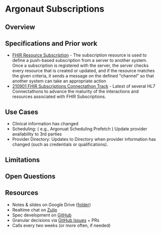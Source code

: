 # Argonaut Subscriptions

## Overview

## Specifications and Prior work

 - [FHIR Resource Subscription](http://build.fhir.org/subscription.html) - The subscription resource is used to define a push-based subscription from a server to another system. Once a subscription is registered with the server, the server checks every resource that is created or updated, and if the resource matches the given criteria, it sends a message on the defined "channel" so that another system can take an appropriate action
 - [210901 FHIR Subscriptions Connectathon Track](http://wiki.hl7.org/index.php?title=210901_FHIR_Subscriptions) - Latest of several HL7 Connectathons to advance the maturity of the interactions and resources associated with FHIR Subscriptions.
## Use Cases

- Clinical information has changed
- Scheduling: ( e.g., Argonuat Scheduling Prefetch )  Update provider availability to 3rd parties
- Provider Directory:  Updates to Directory when provider information has changed (such as credentials or qualifications).

## Limitations

## Open Questions

## Resources

- Notes & slides on Google Drive ([folder](https://drive.google.com/drive/folders/1I8zbQ1Yz3T9IwSumEmStRIkqSSI6iODm))
- Realtime chat on [Zulip](https://chat.fhir.org/#narrow/stream/argonaut)
- Spec development on [GitHub](#)
- Granular decisions via [GitHub Issues](issues) + PRs
- Calls every two weeks (or more often, if needed)
